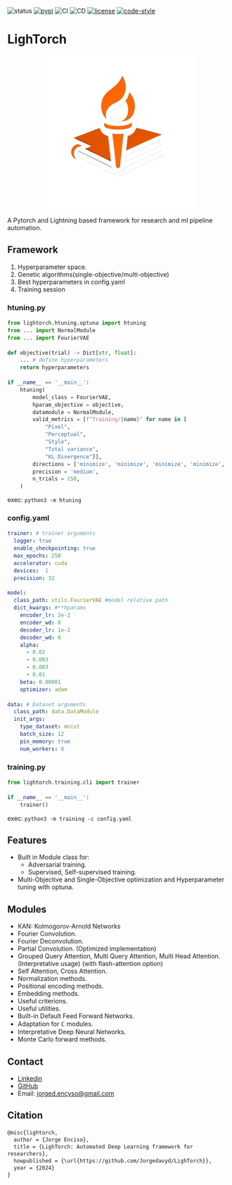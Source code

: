 ![status](https://img.shields.io/badge/status-beta-red.svg)
[![pypi](https://img.shields.io/pypi/v/lightorch)](https://pypi.org/project/lightorch)
![CI](https://github.com/Jorgedavyd/LighTorch/actions/workflows/CI.yml/badge.svg)
![CD](https://github.com/Jorgedavyd/LighTorch/actions/workflows/CD.yml/badge.svg)
[![license](https://img.shields.io/badge/License-MIT-yellow.svg)](https://opensource.org/licenses/MIT)
[![code-style](https://img.shields.io/badge/code%20style-black-000000.svg)](https://github.com/psf/black)

# LighTorch

<p align="center">
  <img src="https://raw.githubusercontent.com/Jorgedavyd/LighTorch/main/docs/source/logo.png" height = 350 width = 350 />
</p>

A Pytorch and Lightning based framework for research and ml pipeline automation.

## Framework
1. $\text{Hyperparameter space}.$
2. $\text{Genetic algorithms(single-objective/multi-objective)}$
3. $\text{Best hyperparameters in config.yaml}$
4. $\text{Training session}$

### htuning.py
```python
from lightorch.htuning.optuna import htuning
from ... import NormalModule
from ... import FourierVAE

def objective(trial) -> Dict[str, float]:
    ... # define hyperparameters
    return hyperparameters

if __name__ == '__main__':
    htuning(
        model_class = FourierVAE,
        hparam_objective = objective,
        datamodule = NormalModule,
        valid_metrics = [f"Training/{name}" for name in [
            "Pixel",
            "Perceptual",
            "Style",
            "Total variance",
            "KL Divergence"]],
        directions = ['minimize', 'minimize', 'minimize', 'minimize', 'minimize'],
        precision = 'medium',
        n_trials = 150,
    )
```
exec: `python3 -m htuning`

### config.yaml
```yaml
trainer: # trainer arguments
  logger: true 
  enable_checkpointing: true
  max_epochs: 250
  accelerator: cuda
  devices:  1
  precision: 32
  
model:
  class_path: utils.FourierVAE #model relative path
  dict_kwargs: #**hparams
    encoder_lr: 2e-2
    encoder_wd: 0
    decoder_lr: 1e-2
    decoder_wd: 0
    alpha:
      - 0.02
      - 0.003
      - 0.003
      - 0.01
    beta: 0.00001
    optimizer: adam

data: # Dataset arguments
  class_path: data.DataModule
  init_args:
    type_dataset: mnist 
    batch_size: 12
    pin_memory: true
    num_workers: 8
```

### training.py
```python
from lightorch.training.cli import trainer

if __name__ == '__main__':
    trainer()
```
exec: `python3 -m training -c config.yaml`


## Features
- Built in Module class for:
    - Adversarial training.
    - Supervised, Self-supervised training.
- Multi-Objective and Single-Objective optimization and Hyperparameter tuning with optuna.

## Modules
- KAN: Kolmogorov-Arnold Networks
- Fourier Convolution.
- Fourier Deconvolution.
- Partial Convolution. (Optimized implementation)
- Grouped Query Attention, Multi Query Attention, Multi Head Attention. (Interpretative usage) (with flash-attention option)
- Self Attention, Cross Attention.
- Normalization methods.
- Positional encoding methods.
- Embedding methods.
- Useful criterions.
- Useful utilities.
- Built-in Default Feed Forward Networks.
- Adaptation for $\mathbb{C}$ modules.
- Interpretative Deep Neural Networks.
- Monte Carlo forward methods.

## Contact  

- [Linkedin](https://www.linkedin.com/in/jorge-david-enciso-mart%C3%ADnez-149977265/)
- [GitHub](https://github.com/Jorgedavyd)
- Email: jorged.encyso@gmail.com

## Citation

```
@misc{lightorch,
  author = {Jorge Enciso},
  title = {LighTorch: Automated Deep Learning framework for researchers},
  howpublished = {\url{https://github.com/Jorgedavyd/LighTorch}},
  year = {2024}
}
```
